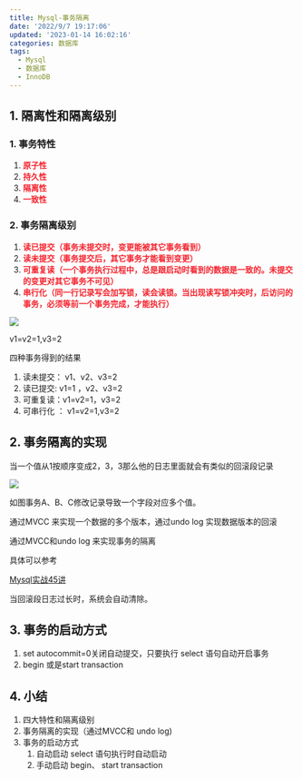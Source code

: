 ```yaml
---
title: Mysql-事务隔离
date: '2022/9/7 19:17:06'
updated: '2023-01-14 16:02:16'
categories: 数据库
tags:
  - Mysql
  - 数据库
  - InnoDB
---
```

## 1. 隔离性和隔离级别


### 1. 事务特性
1. **<font style="color:#F5222D;">原子性</font>**
2. **<font style="color:#F5222D;">持久性</font>**
3. **<font style="color:#F5222D;">隔离性</font>**
4. **<font style="color:#F5222D;">一致性</font>**





### 2. 事务隔离级别
1. **<font style="color:#F5222D;">读已提交（事务未提交时，变更能被其它事务看到）</font>**
2. **<font style="color:#F5222D;">读未提交（事务提交后，其它事务才能看到变更）</font>**
3. **<font style="color:#F5222D;">可重复读（一个事务执行过程中，总是跟启动时看到的数据是一致的。未提交的变更对其它事务不可见）</font>**
4. **<font style="color:#F5222D;">串行化（同一行记录写会加写锁，读会读锁。当出现读写锁冲突时，后访问的事务，必须等前一个事务完成，才能执行）</font>**

**<font style="color:#F5222D;"></font>**

![](/images/a25a301342ce1c6b8bd640338e5846a5.png)



 v1=v2=1,v3=2

四种事务得到的结果

1. 读未提交： v1、v2、v3=2
2. 读已提交: v1=1 ，v2、v3=2
3. 可重复读：v1=v2=1，v3=2
4. 可串行化 ： v1=v2=1,v3=2

**<font style="color:#F5222D;"></font>**



## 2. 事务隔离的实现


当一个值从1按顺序变成2，3，3那么他的日志里面就会有类似的回滚段记录

![](/images/53a97205821d25c178b3c6316ae8a1c4.png)

如图事务A、B、C修改记录导致一个字段对应多个值。



通过MVCC 来实现一个数据的多个版本，通过undo log 实现数据版本的回滚

通过MVCC和undo log 来实现事务的隔离

具体可以参考



[Mysql实战45讲](https://www.yuque.com/sanxingalaxys9/gwxct1/lq01qk)



当回滚段日志过长时，系统会自动清除。







## 3. 事务的启动方式




1. set autocommit=0关闭自动提交，只要执行 select 语句自动开启事务
2. begin 或是start transaction



## 4. 小结
1. 四大特性和隔离级别
2. 事务隔离的实现（通过MVCC和 undo log)
3. 事务的启动方式
    1. 自动启动 select 语句执行时自动启动
    2. 手动启动 begin、 start transaction

